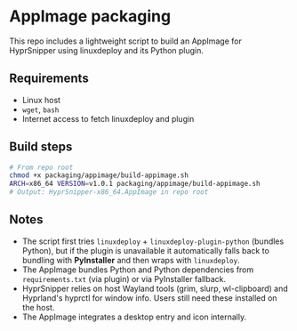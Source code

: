 # AppImage packaging

This repo includes a lightweight script to build an AppImage for HyprSnipper using linuxdeploy and its Python plugin.

## Requirements
- Linux host
- `wget`, `bash`
- Internet access to fetch linuxdeploy and plugin

## Build steps
```bash
# From repo root
chmod +x packaging/appimage/build-appimage.sh
ARCH=x86_64 VERSION=v1.0.1 packaging/appimage/build-appimage.sh
# Output: HyprSnipper-x86_64.AppImage in repo root
```

## Notes
- The script first tries `linuxdeploy` + `linuxdeploy-plugin-python` (bundles Python), but if the plugin is unavailable it automatically falls back to bundling with **PyInstaller** and then wraps with `linuxdeploy`.
- The AppImage bundles Python and Python dependencies from `requirements.txt` (via plugin) or via PyInstaller fallback.
- HyprSnipper relies on host Wayland tools (grim, slurp, wl-clipboard) and Hyprland's hyprctl for window info.
  Users still need these installed on the host.
- The AppImage integrates a desktop entry and icon internally.
